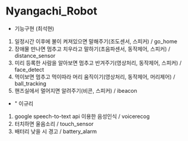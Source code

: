 # Nyangachi_Robot

* 기능구현 (최석현)
1. 일정시간 이후에 불이 켜져있으면 말해주기(조도센서, 스피커) / go_home
2. 장애물 만나면 멈추고 치우라고 말하기(초음파센서, 동작제어, 스피커) / distance_sensor
3. 미리 등록한 사람을 알아보면 멈추고 반겨주기(영상처리, 동작제어, 스피커) / face_detect
4. 먹이보면 멈추고 먹이따라 머리 움직이기(영상처리, 동작제어, 머리제어) / ball_tracking
5. 핸즈실에서 멀어지면 알려주기(비콘, 스피커) / ibeacon

* " 이규리
1. google speech-to-text api 이용한 음성인식 / voicerecog
2. 터치하면 울음소리 / touch_sensor
3. 배터리 낮을 시 경고 / battery_alarm
